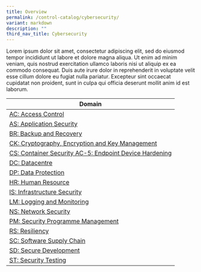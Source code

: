 ```yaml
---
title: Overview
permalink: /control-catalog/cybersecurity/
variant: markdown
description: ""
third_nav_title: Cybersecurity
---
```

Lorem ipsum dolor sit amet, consectetur adipiscing elit, sed do eiusmod tempor incididunt ut labore et dolore magna aliqua. Ut enim ad minim veniam, quis nostrud exercitation ullamco laboris nisi ut aliquip ex ea commodo consequat. Duis aute irure dolor in reprehenderit in voluptate velit esse cillum dolore eu fugiat nulla pariatur. Excepteur sint occaecat cupidatat non proident, sunt in culpa qui officia deserunt mollit anim id est laborum.

| Domain                                                                        |
| ------------------------------------------------------------------------------|
| [AC: Access Control](/control-catalog/ac/)                                    |
| [AS: Application Security](/control-catalog/as/)                              |
| [BR: Backup and Recovery](/control-catalog/br/)                               |
| [CK: Cryptography, Encryption and Key Management](/control-catalog/ck/)       |                                                                              |
| [CS: Container Security AC-5: Endpoint Device Hardening](/control-catalog/cs/)|
| [DC: Datacentre](/control-catalog/dc/)                                        |
| [DP: Data Protection](/control-catalog/dp/)                                   |
| [HR: Human Resource](/control-catalog/hr/)                                  	|
| [IS: Infrastructure Security](/control-catalog/is/)                           |
| [LM: Logging and Monitoring](/control-catalog/lm/)                           	|
| [NS: Network Security](/control-catalog/ns/)                                  |
| [PM: Security Programme Management](/control-catalog/pm/) 					|
| [RS: Resiliency](/control-catalog/rs/)                                  		|
| [SC: Software Supply Chain](/control-catalog/sc/)                             |
| [SD: Secure Development](/control-catalog/sd/) 								|
| [ST: Security Testing](/control-catalog/st/)                                  |